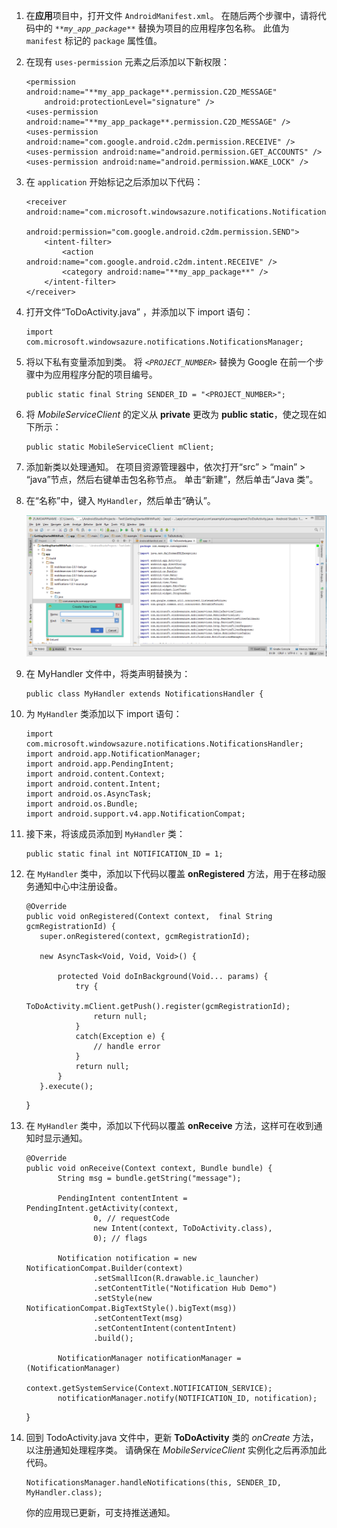 1. 在**应用**项目中，打开文件 `AndroidManifest.xml`。 在随后两个步骤中，请将代码中的 *`**my_app_package**`* 替换为项目的应用程序包名称。 此值为 `manifest` 标记的 `package` 属性值。
2. 在现有 `uses-permission` 元素之后添加以下新权限：

    ```
    <permission android:name="**my_app_package**.permission.C2D_MESSAGE"
        android:protectionLevel="signature" />
    <uses-permission android:name="**my_app_package**.permission.C2D_MESSAGE" />
    <uses-permission android:name="com.google.android.c2dm.permission.RECEIVE" />
    <uses-permission android:name="android.permission.GET_ACCOUNTS" />
    <uses-permission android:name="android.permission.WAKE_LOCK" />
    ```
3. 在 `application` 开始标记之后添加以下代码：

    ```
    <receiver android:name="com.microsoft.windowsazure.notifications.NotificationsBroadcastReceiver"
                                     android:permission="com.google.android.c2dm.permission.SEND">
        <intent-filter>
            <action android:name="com.google.android.c2dm.intent.RECEIVE" />
            <category android:name="**my_app_package**" />
        </intent-filter>
    </receiver>
    ```
4. 打开文件“ToDoActivity.java” ，并添加以下 import 语句：

    ```
    import com.microsoft.windowsazure.notifications.NotificationsManager;
    ```
5. 将以下私有变量添加到类。 将 *`<PROJECT_NUMBER>`* 替换为 Google 在前一个步骤中为应用程序分配的项目编号。

    ```
    public static final String SENDER_ID = "<PROJECT_NUMBER>";
    ```
6. 将 *MobileServiceClient* 的定义从 **private** 更改为 **public static**，使之现在如下所示：

    ```
    public static MobileServiceClient mClient;
    ```
7. 添加新类以处理通知。 在项目资源管理器中，依次打开“src” > “main” > “java”节点，然后右键单击包名称节点。 单击“新建”，然后单击“Java 类”。
8. 在“名称”中，键入 `MyHandler`，然后单击“确认”。

    ![](./media/app-service-mobile-android-configure-push/android-studio-create-class.png)

9. 在 MyHandler 文件中，将类声明替换为：

    ```
    public class MyHandler extends NotificationsHandler {
    ```
10. 为 `MyHandler` 类添加以下 import 语句：

    ```
    import com.microsoft.windowsazure.notifications.NotificationsHandler;
    import android.app.NotificationManager;
    import android.app.PendingIntent;
    import android.content.Context;
    import android.content.Intent;
    import android.os.AsyncTask;
    import android.os.Bundle;
    import android.support.v4.app.NotificationCompat;
    ```
11. 接下来，将该成员添加到 `MyHandler` 类：

    ```
    public static final int NOTIFICATION_ID = 1;
    ```
12. 在 `MyHandler` 类中，添加以下代码以覆盖 **onRegistered** 方法，用于在移动服务通知中心中注册设备。

    ```
    @Override
    public void onRegistered(Context context,  final String gcmRegistrationId) {
       super.onRegistered(context, gcmRegistrationId);

       new AsyncTask<Void, Void, Void>() {

           protected Void doInBackground(Void... params) {
               try {
                   ToDoActivity.mClient.getPush().register(gcmRegistrationId);
                   return null;
               }
               catch(Exception e) {
                   // handle error                
               }
               return null;              
           }
       }.execute();
    ```
       }
13. 在 `MyHandler` 类中，添加以下代码以覆盖 **onReceive** 方法，这样可在收到通知时显示通知。

    ```
    @Override
    public void onReceive(Context context, Bundle bundle) {
           String msg = bundle.getString("message");

           PendingIntent contentIntent = PendingIntent.getActivity(context,
                   0, // requestCode
                   new Intent(context, ToDoActivity.class),
                   0); // flags

           Notification notification = new NotificationCompat.Builder(context)
                   .setSmallIcon(R.drawable.ic_launcher)
                   .setContentTitle("Notification Hub Demo")
                   .setStyle(new NotificationCompat.BigTextStyle().bigText(msg))
                   .setContentText(msg)
                   .setContentIntent(contentIntent)
                   .build();

           NotificationManager notificationManager = (NotificationManager)
                   context.getSystemService(Context.NOTIFICATION_SERVICE);
           notificationManager.notify(NOTIFICATION_ID, notification);
    ```
       }
14. 回到 TodoActivity.java 文件中，更新 **ToDoActivity** 类的 *onCreate* 方法，以注册通知处理程序类。 请确保在 *MobileServiceClient* 实例化之后再添加此代码。

    ```
    NotificationsManager.handleNotifications(this, SENDER_ID, MyHandler.class);
    ```

    你的应用现已更新，可支持推送通知。